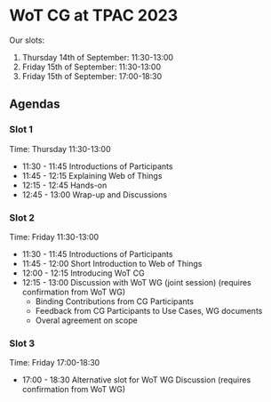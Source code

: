 # WoT CG at TPAC 2023 

Our slots:

1. Thursday 14th of September: 11:30-13:00
2. Friday 15th of September:  11:30-13:00
3. Friday 15th of September: 17:00-18:30

## Agendas

### Slot 1
Time: Thursday 11:30-13:00

- 11:30 - 11:45 Introductions of Participants
- 11:45 - 12:15 Explaining Web of Things
- 12:15 - 12:45 Hands-on
- 12:45 - 13:00 Wrap-up and Discussions

### Slot 2
Time: Friday 11:30-13:00

- 11:30 - 11:45 Introductions of Participants
- 11:45 - 12:00 Short Introduction to Web of Things
- 12:00 - 12:15 Introducing WoT CG
- 12:15 - 13:00 Discussion with WoT WG (joint session) (requires confirmation from WoT WG)
  - Binding Contributions from CG Participants
  - Feedback from CG Participants to Use Cases, WG documents
  - Overal agreement on scope
  
### Slot 3
Time: Friday 17:00-18:30

- 17:00 - 18:30 Alternative slot for WoT WG Discussion (requires confirmation from WoT WG)

